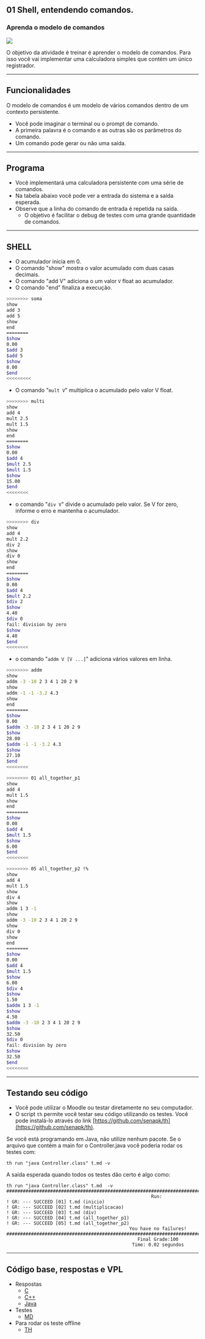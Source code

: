 ## 01 Shell, entendendo comandos.
### Aprenda o modelo de comandos
![](figura.jpg)

O objetivo da atividade é treinar é aprender o modelo de comandos. Para isso você vai implementar uma calculadora simples que contém um único registrador. 

---
## Funcionalidades
O modelo de comandos é um modelo de vários comandos dentro de um contexto persistente.
- Você pode imaginar o terminal ou o prompt de comando.
- A primeira palavra é o comando e as outras são os parâmetros do comando.
- Um comando pode gerar ou não uma saída.

---
## Programa
- Você implementará uma calculadora persistente com uma série de comandos.
- Na tabela abaixo você pode ver a entrada do sistema e a saída esperada.
- Observe que a linha do comando de entrada é repetida na saída.
    - O objetivo é facilitar o debug de testes com uma grande quantidade de comandos.

___
## SHELL

- O acumulador inicia em 0.
- O comando "show" mostra o valor acumulado com duas casas decimais.
- O comando "add V" adiciona o um valor `V` float ao acumulador.
- O comando "end" finaliza a execução. 

```sh
>>>>>>>> soma
show
add 3
add 5
show
end
========
$show
0.00
$add 3
$add 5
$show
8.00
$end
<<<<<<<<<
```

- O comando "`mult V`" multiplica o acumulado pelo valor V float.

```bash
>>>>>>>> multi
show
add 4 
mult 2.5
mult 1.5
show
end
========
$show
0.00
$add 4 
$mult 2.5
$mult 1.5
$show
15.00
$end
<<<<<<<<
```

- o comando "`div V`" divide o acumulado pelo valor. Se V for zero, informe o erro e mantenha o acumulador.

```bash
>>>>>>>> div
show
add 4 
mult 2.2
div 2
show
div 0
show
end
========
$show
0.00
$add 4 
$mult 2.2
$div 2
$show
4.40
$div 0
fail: division by zero
$show
4.40
$end
<<<<<<<<
```


- o comando "`addm V [V ...]`" adiciona vários valores em linha.

```bash
>>>>>>>> addm
show
addm -3 -10 2 3 4 1 20 2 9
show
addm -1 -1 -3.2 4.3
show
end
========
$show
0.00
$addm -3 -10 2 3 4 1 20 2 9
$show
28.00
$addm -1 -1 -3.2 4.3
$show
27.10
$end
<<<<<<<<
```

```bash
>>>>>>>> 01 all_together_p1
show
add 4
mult 1.5
show
end
========
$show
0.00
$add 4
$mult 1.5
$show
6.00
$end
<<<<<<<<
```

```bash
>>>>>>>> 05 all_together_p2 !%
show
add 4
mult 1.5
show
div 4
show
addm 1 3 -1
show
addm -3 -10 2 3 4 1 20 2 9
show
div 0
show
end
========
$show
0.00
$add 4
$mult 1.5
$show
6.00
$div 4
$show
1.50
$addm 1 3 -1
$show
4.50
$addm -3 -10 2 3 4 1 20 2 9
$show
32.50
$div 0
fail: division by zero
$show
32.50
$end
<<<<<<<<
```

---
## Testando seu código
- Você pode utilizar o Moodle ou testar diretamente no seu computador.
- O script `th` permite você testar seu código utilizando os testes. Você pode instalá-lo através do link [https://github.com/senapk/th](https://github.com/senapk/th).

Se você está programando em Java, não utilize nenhum pacote. Se o arquivo que contém a main for o Controller.java você poderia rodar os testes com:

```
th run "java Controller.class" t.md -v
```

A saída esperada quando todos os testes dão certo é algo como:

```
th run "java Controller.class" t.md  -v
###############################################################################################################
                                                     Run:
! GR: --- SUCCEED [01] t.md (inicio)
! GR: --- SUCCEED [02] t.md (multiplicacao)
! GR: --- SUCCEED [03] t.md (div)
! GR: --- SUCCEED [04] t.md (all_together_p1)
! GR: --- SUCCEED [05] t.md (all_together_p2)
                                             You have no failures!
###############################################################################################################
                                                Final Grade:100
                                              Time: 0.02 segundos
```


---

## Código base, respostas e VPL

- Respostas
    - [C](https://qxcodepoo.github.io/assets/shell/code.c)
    - [C++](https://qxcodepoo.github.io/assets/shell/solver.cpp)
    - [Java](https://qxcodepoo.github.io/assets/shell/Solver.java)
- Testes
    - [MD](https://qxcodepoo.github.io/assets/shell/t.md)
- Para rodar os teste offline
    - [TH](https://github.com/senapk/th)
